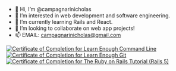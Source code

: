 - 👋 Hi, I’m @campagnarinicholas
- 👀 I’m interested in web development and software engineering.
- 🌱 I’m currently learning Rails and React.
- 💞️ I’m looking to collaborate on web app projects!
- 📫 EMAIL: campagnarinicholas@gmail.com

<!---
campagnarinicholas/campagnarinicholas is a ✨ special ✨ repository because its `README.md` (this file) appears on your GitHub profile.
You can click the Preview link to take a look at your changes.
--->

<a href="https://www.learnenough.com/certificates/bio5"><img src="https://www.learnenough.com/certificates/bio5/command-line-tutorial.svg" alt="Certificate of Completion for Learn Enough Command Line"></a><br>
<a href="https://www.learnenough.com/certificates/bio5"><img src="https://www.learnenough.com/certificates/bio5/git-tutorial.svg" alt="Certificate of Completion for Learn Enough Git"></a><br>
<a href="https://www.learnenough.com/certificates/bio5"><img src="https://www.learnenough.com/certificates/bio5/ruby-on-rails-4th-edition-tutorial.svg" alt="Certificate of Completion for The Ruby on Rails Tutorial (Rails 5)"></a>
